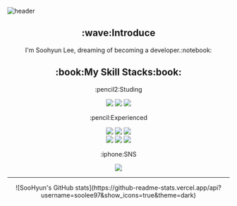 
![header](https://capsule-render.vercel.app/api?type=waving&text=Soo%Lee&fontColor=d6ace6&fontSize=40)

<div align=center>
  <h2>:wave:Introduce</h2>
  <p>I'm Soohyun Lee, dreaming of becoming a developer.:notebook:</p>
</div>

<div align=center>
  <h2>:book:My Skill Stacks:book:</h2>

  <p>:pencil2:Studing</p>
  <img src="https://img.shields.io/badge/Python-3776AB?style=flat-square&logo=Python&logoColor=white">
  <img src="https://img.shields.io/badge/java-007396?style=flat-square&logo=java&logoColor=white">
  <img src="https://img.shields.io/badge/python-3776AB?style=flat-square&logo=python&logoColor=white"> 
  <br>
  <p>:pencil:Experienced</p>
  <img src="https://img.shields.io/badge/css-1572B6?style=flat-square&logo=css3&logoColor=white"> 
  <img src="https://img.shields.io/badge/html5-E34F26?style=flat-square&logo=html5&logoColor=white"> 
  <img src="https://img.shields.io/badge/javascript-F7DF1E?style=flat-square&logo=javascript&logoColor=black"> 
  <br>
  <img src="https://img.shields.io/badge/linux-FCC624?style=flat-square&logo=linux&logoColor=black">
  <img src="https://img.shields.io/badge/github-181717?style=flat-square&logo=github&logoColor=white">
  <img src="https://img.shields.io/badge/git-F05032?style=flat-square&logo=git&logoColor=white">
  <br>
  <p>:iphone:SNS</p>
  <img src="https://img.shields.io/badge/Instagram-E4405F?style=flat-square&logo=instagram&logoColor=white">
  <br>

  <hr>
![SooHyun's GitHub stats](https://github-readme-stats.vercel.app/api?username=soolee97&show_icons=true&theme=dark)
</div>
